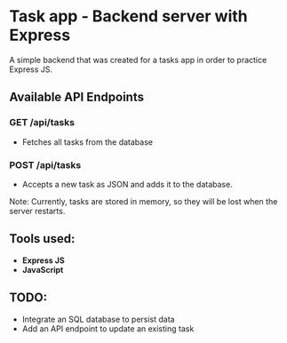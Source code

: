 # Task app - Backend server with Express


A simple backend that was created for a tasks app in order to practice Express JS.

## Available API Endpoints

### GET /api/tasks
- Fetches all tasks from the database

### POST /api/tasks
- Accepts a new task as JSON and adds it to the database.

Note: Currently, tasks are stored in memory, so they will be lost when the server restarts.



## Tools used:


- **Express JS**
- **JavaScript**


## TODO:
- Integrate an SQL database to persist data
- Add an API endpoint to update an existing task
